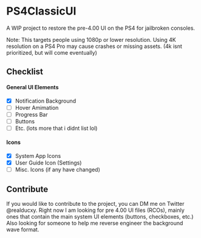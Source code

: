 
# PS4ClassicUI
A WIP project to restore the pre-4.00 UI on the PS4 for jailbroken consoles.

Note: This targets people using 1080p or lower resolution. Using 4K resolution on a PS4 Pro may cause crashes or missing assets. (4k isnt prioritized, but will come eventually)

## Checklist
 #### General UI Elements
 - [X] Notification Background
 - [ ] Hover Amimation 
 - [ ] Progress Bar
 - [ ] Buttons
 - [ ] Etc. (lots more that i didnt list lol)
  #### Icons
 - [X] System App Icons
 - [X] User Guide Icon (Settings)
 - [ ] Misc. Icons (if any have changed)

## Contribute
If you would like to contribute to the project, you can DM me on Twitter @realducxy. Right now I am looking for pre 4.00 UI files (RCOs), mainly ones that contain the main system UI elements (buttons, checkboxes, etc.)
Also looking for someone to help me reverse engineer the background wave format.

